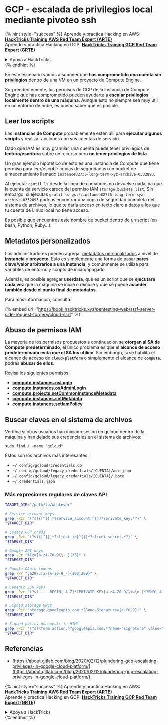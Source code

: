# GCP - escalada de privilegios local mediante pivoteo ssh

{% hint style="success" %}
Aprende y practica Hacking en AWS:<img src="/.gitbook/assets/image.png" alt="" data-size="line">[**HackTricks Training AWS Red Team Expert (ARTE)**](https://training.hacktricks.xyz/courses/arte)<img src="/.gitbook/assets/image.png" alt="" data-size="line">\
Aprende y practica Hacking en GCP: <img src="/.gitbook/assets/image (2).png" alt="" data-size="line">[**HackTricks Training GCP Red Team Expert (GRTE)**<img src="/.gitbook/assets/image (2).png" alt="" data-size="line">](https://training.hacktricks.xyz/courses/grte)

<details>

<summary>Apoya a HackTricks</summary>

* ¡Consulta los [**planes de suscripción**](https://github.com/sponsors/carlospolop)!
* **Únete al** 💬 [**grupo de Discord**](https://discord.gg/hRep4RUj7f) o al [**grupo de telegram**](https://t.me/peass) o **síguenos** en **Twitter** 🐦 [**@hacktricks\_live**](https://twitter.com/hacktricks\_live)**.**
* **Comparte trucos de hacking enviando PRs a los repositorios de** [**HackTricks**](https://github.com/carlospolop/hacktricks) y [**HackTricks Cloud**](https://github.com/carlospolop/hacktricks-cloud).

</details>
{% endhint %}

En este escenario vamos a suponer que **has comprometido una cuenta sin privilegios** dentro de una VM en un proyecto de Compute Engine.

Sorprendentemente, los permisos de GCP de la instancia de Compute Engine que has comprometido pueden ayudarte a **escalar privilegios localmente dentro de una máquina**. Aunque esto no siempre sea muy útil en un entorno de nube, es bueno saber que es posible.

## Leer los scripts <a href="#seguir-los-scripts" id="seguir-los-scripts"></a>

Las **instancias de Compute** probablemente estén allí para **ejecutar algunos scripts** y realizar acciones con sus cuentas de servicio.

Dado que IAM es muy granular, una cuenta puede tener privilegios de **lectura/escritura** sobre un recurso pero **no tener privilegios de lista**.

Un gran ejemplo hipotético de esto es una instancia de Compute que tiene permiso para leer/escribir copias de seguridad en un bucket de almacenamiento llamado `instance82736-long-term-xyz-archive-0332893`.

Al ejecutar `gsutil ls` desde la línea de comandos no devuelve nada, ya que la cuenta de servicio carece del permiso IAM `storage.buckets.list`. Sin embargo, si ejecutas `gsutil ls gs://instance82736-long-term-xyz-archive-0332893` podrías encontrar una copia de seguridad completa del sistema de archivos, lo que te daría acceso en texto claro a datos a los que tu cuenta de Linux local no tiene acceso.

Es posible que encuentres este nombre de bucket dentro de un script (en bash, Python, Ruby...).

## Metadatos personalizados

Los administradores pueden agregar [metadatos personalizados](https://cloud.google.com/compute/docs/storing-retrieving-metadata#custom) a nivel de **instancia** y **proyecto**. Esto es simplemente una forma de pasar **pares clave/valor arbitrarios a una instancia**, y comúnmente se utiliza para variables de entorno y scripts de inicio/apagado.

Además, es posible agregar **userdata**, que es un script que se **ejecutará cada vez** que la máquina se inicie o reinicie y que se puede **acceder también desde el punto final de metadatos**.

Para más información, consulta:

{% embed url="https://book.hacktricks.xyz/pentesting-web/ssrf-server-side-request-forgery/cloud-ssrf" %}

## **Abuso de permisos IAM**

La mayoría de los permisos propuestos a continuación se **otorgan al SA de Compute predeterminado**, el único problema es que el **alcance de acceso predeterminado evita que el SA los utilice**. Sin embargo, si se habilita el alcance de acceso de **`cloud-platform`** o simplemente el alcance de **`compute`**, podrás **abusar de ellos**.

Revisa los siguientes permisos:

* [**compute.instances.osLogin**](gcp-compute-privesc/#compute.instances.oslogin)
* [**compute.instances.osAdminLogin**](gcp-compute-privesc/#compute.instances.osadminlogin)
* [**compute.projects.setCommonInstanceMetadata**](gcp-compute-privesc/#compute.projects.setcommoninstancemetadata)
* [**compute.instances.setMetadata**](gcp-compute-privesc/#compute.instances.setmetadata)
* [**compute.instances.setIamPolicy**](gcp-compute-privesc/#compute.instances.setiampolicy)

## Buscar claves en el sistema de archivos

Verifica si otros usuarios han iniciado sesión en gcloud dentro de la máquina y han dejado sus credenciales en el sistema de archivos:
```
sudo find / -name "gcloud"
```
Estos son los archivos más interesantes:

* `~/.config/gcloud/credentials.db`
* `~/.config/gcloud/legacy_credentials/[CUENTA]/adc.json`
* `~/.config/gcloud/legacy_credentials/[CUENTA]/.boto`
* `~/.credentials.json`

### Más expresiones regulares de claves API
```bash
TARGET_DIR="/path/to/whatever"

# Service account keys
grep -Pzr "(?s){[^{}]*?service_account[^{}]*?private_key.*?}" \
"$TARGET_DIR"

# Legacy GCP creds
grep -Pzr "(?s){[^{}]*?client_id[^{}]*?client_secret.*?}" \
"$TARGET_DIR"

# Google API keys
grep -Pr "AIza[a-zA-Z0-9\\-_]{35}" \
"$TARGET_DIR"

# Google OAuth tokens
grep -Pr "ya29\.[a-zA-Z0-9_-]{100,200}" \
"$TARGET_DIR"

# Generic SSH keys
grep -Pzr "(?s)-----BEGIN[ A-Z]*?PRIVATE KEY[a-zA-Z0-9/\+=\n-]*?END[ A-Z]*?PRIVATE KEY-----" \
"$TARGET_DIR"

# Signed storage URLs
grep -Pir "storage.googleapis.com.*?Goog-Signature=[a-f0-9]+" \
"$TARGET_DIR"

# Signed policy documents in HTML
grep -Pzr '(?s)<form action.*?googleapis.com.*?name="signature" value=".*?">' \
"$TARGET_DIR"
```
## Referencias

* [https://about.gitlab.com/blog/2020/02/12/plundering-gcp-escalating-privileges-in-google-cloud-platform/](https://about.gitlab.com/blog/2020/02/12/plundering-gcp-escalating-privileges-in-google-cloud-platform/)

{% hint style="success" %}
Aprende y practica Hacking en AWS:<img src="/.gitbook/assets/image.png" alt="" data-size="line">[**HackTricks Training AWS Red Team Expert (ARTE)**](https://training.hacktricks.xyz/courses/arte)<img src="/.gitbook/assets/image.png" alt="" data-size="line">\
Aprende y practica Hacking en GCP: <img src="/.gitbook/assets/image (2).png" alt="" data-size="line">[**HackTricks Training GCP Red Team Expert (GRTE)**<img src="/.gitbook/assets/image (2).png" alt="" data-size="line">](https://training.hacktricks.xyz/courses/grte)

<details>

<summary>Apoya a HackTricks</summary>

* Revisa los [**planes de suscripción**](https://github.com/sponsors/carlospolop)!
* **Únete al** 💬 [**grupo de Discord**](https://discord.gg/hRep4RUj7f) o al [**grupo de telegram**](https://t.me/peass) o **síguenos** en **Twitter** 🐦 [**@hacktricks\_live**](https://twitter.com/hacktricks\_live)**.**
* **Comparte trucos de hacking enviando PRs a los repositorios de** [**HackTricks**](https://github.com/carlospolop/hacktricks) y [**HackTricks Cloud**](https://github.com/carlospolop/hacktricks-cloud).

</details>
{% endhint %}
